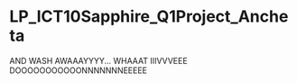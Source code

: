 # LP_ICT10Sapphire_Q1Project_Ancheta
AND WASH AWAAAYYYY... WHAAAT IIIVVVEEE DOOOOOOOOOOONNNNNNNEEEEE
